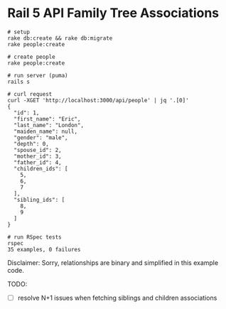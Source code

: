 # Rail 5 API Family Tree Associations

```
# setup
rake db:create && rake db:migrate
rake people:create

# create people
rake people:create

# run server (puma)
rails s

# curl request
curl -XGET 'http://localhost:3000/api/people' | jq '.[0]'
{
  "id": 1,
  "first_name": "Eric",
  "last_name": "London",
  "maiden_name": null,
  "gender": "male",
  "depth": 0,
  "spouse_id": 2,
  "mother_id": 3,
  "father_id": 4,
  "children_ids": [
    5,
    6,
    7
  ],
  "sibling_ids": [
    8,
    9
  ]
}

# run RSpec tests
rspec
35 examples, 0 failures
```

Disclaimer: Sorry, relationships are binary and simplified in this example code.

TODO:
- [ ] resolve N+1 issues when fetching siblings and children associations
